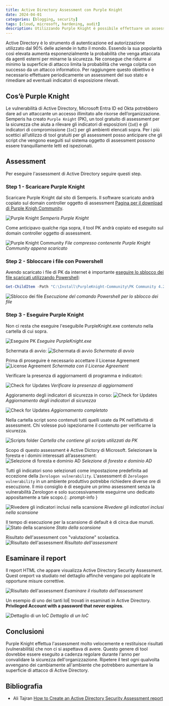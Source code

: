 ```yaml
---
title: Active Directory Assessment con Purple Knight
date: 2024-04-01
categories: [blogging, security]
tags: [cloud, microsoft, hardening, audit]
description: Utilizzando Purple Knight è possibile effettuare un assessment di sicurezza di Active Directory con lo scopo di ridurre gli indicatori di espostizione (IeE) e gli indicatori di compromissione (IoC) 
---
```


Active Directory è lo strumento di autenticazione ed autorizzazione utilizzato dal 90% delle aziende in tutto il mondo. Essendo la sua popolarità così elevata aumenta esponenzialmente la probabilità che venga attaccata da agenti esterni per minarne la sicurezza. Ne consegue che ridurre al minimo la superficie di attacco limita la probabilità che venga colpita con successo da un attacco informatico. Per raggiungere questo obiettivo è necessario effettuare periodicamente un assessment del suo stato e rimediare ad eventuali indicatori di esposizione rilevati.

## Cos’è Purple Knight
Le vulnerabilità di Active Directory, Microsoft Entra ID ed Okta potrebbero dare ad un attaccante un accesso illimitato alle risorse dell’organizzazione. 
Semperis ha creato `Purple Knight` (PK), un tool gratuito di assessment per la sicurezza che aiuta a rilevare gli indicatori di esposizioni (`IoE`) e gli indicatori di compromissione (`IoC`) per gli ambienti elencati sopra.
Per i più scettici all’utilizzo di tool gratuiti per gli assessment posso anticipare che gli script che vengono eseguiti sul sistema oggetto di assessment possono essere tranquillamente letti ed ispezionati.

## Assessment
Per eseguire l'assessment di Active Directory seguire questi step.

### Step 1 - Scaricare Purple Knight
Scaricare Purple Knight dal sito di Semperis. Il software scaricato andrà copiato sul domain controller oggetto di assessment [Pagina per il download di Purple Knigh Community](https://www.semperis.com/purple-knight/resources/).

![Purple Knight](/assets/2024-04-01/Immagine1.png)
_Semperis Purple Knight_

Come anticipavo qualche riga sopra, il tool PK andrà copiato ed eseguito sul domain controller oggetto di assessment.

![Purple Knight Community](/assets/2024-04-01/Immagine2.png)
_File compresso contenente Purple Knight Community appena scaricato_

### Step 2 - Sbloccare i file con Powershell
Avendo scaricato i file di PK da internet è importante [eseguire lo sblocco dei file scaricati utilizzando Powershell](https://learn.microsoft.com/en-us/powershell/module/microsoft.powershell.utility/unblock-file?view=powershell-7.4):

```powershell
Get-ChildItem -Path "C:\Install\PurpleKnight-Community\PK Community 4.2" -Recurse | Unblock-File
```

![Sblocco dei file](/assets/2024-04-01/Immagine3.png)
_Esecuzione del comando Powershell per lo sblocco dei file_

### Step 3 - Eseguire Purple Knight

Non ci resta che eseguire l'eseguibile PurpleKnight.exe contenuto nella cartella di cui sopra.

![Eseguire PK](/assets/2024-04-01/Immagine4.png)
_Eseguire PurpleKnight.exe_

Schermata di avvio:
![Schermata di avvio](/assets/2024-04-01/Immagine5.png)
_Schermata di avvio_

Prima di proseguire è necessario accettare il License Agreement
![License Agreement](/assets/2024-04-01/Immagine6.png)
_Schermata con il License Agreement_

Verificare la presenza di aggiornamenti di programma e indicatori:

![Check for Updates](/assets/2024-04-01/Immagine7.png)
_Verificare la presenza di aggiornamenti_

Aggioramento degli indicatori di sicurezza in corso:
![Check for Updates](/assets/2024-04-01/Immagine8.png)
_Aggiornamento degli indicatori di sicurezza_

![Check for Updates](/assets/2024-04-01/Immagine9.png)
_Aggiornamento completato_

Nella cartella script sono contenuti tutti quelli usate da PK nell’attività di assessment. Chi volesse può ispezionarne il contenuto per verificarne la sicurezza.

![Scripts folder](/assets/2024-04-01/Immagine10.png)
_Cartella che contiene gli scripts utilizzati da PK_

Scopo di questo assessment è Active Dictory di Microsoft. Selezionare la foresta e i domini interessati all’assessment:
![Selezione di foresta e dominio AD](/assets/2024-04-01/Immagine11.png)
_Selezione di foresta e dominio AD_

Tutti gli indicatori sono selezionati come impostazione predefinita ad eccezione della `Zerologon vulnerability`. 
L'assessment di `Zerologon vulnerability` in un ambiente produttivo potrebbe richiedere diverse ore di esecuzione. Il mio consiglio è di eseguire un primo assessment senza la vulnerabilità Zerologon e solo successivamente eseguirne uno dedicato appositamente a tale scopo.{: .prompt-info }

![Rivedere gli indicatori inclusi nella scansione](/assets/2024-04-01/Immagine12.png)
_Rivedere gli indicatori inclusi nella scansione_

Il tempo di esecuzione per la scansione di default è di circa due munuti.
![Stato della scansione](/assets/2024-04-01/Immagine13.png)
_Stato della scansione_

Risultato dell'assessment con "valutazione" scolastica.
![Risultato dell'assessment](/assets/2024-04-01/Immagine14.png)
_Risultato dell'assessment_

## Esaminare il report
Il report HTML che appare visualizza Active Directory Security Assessment. Quest oreport va studiato nel dettaglio affinchè vengano poi applicate le opportune misure correttive.

![Risultato dell'assessment](/assets/2024-04-01/Immagine15.png)
_Esaminare il risultato dell'assessment_

Un esempio di uno dei tanti IoE trovati in esaminati in Active Directory. <strong>Privileged Account with a password that never expires</strong>.

![Dettaglio di un IoC](/assets/2024-04-01/Immagine16.png)
_Dettaglio di un IoC_

## Conclusioni
Purple Knight effettua l'assessment molto velocemente e restituisce risultati (vulnerabilità) che non ci si aspettava di avere. Questo genere di tool dovrebbe essere eseguito a cadenza regolare durante l'anno per convalidare la sicurezza dell'organizzazione. Ripetere il test ogni qualvolta avvengano dei cambiamente all'ambiente che potrebbero aumentare la superficie di attacco di Active Directory.

## Bibliografia
- Ali Tajran [How to Create an Active Directory Security Assessment report](https://www.alitajran.com/active-directory-security-assessment/)




